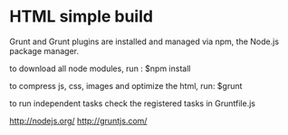 # HTML simple build

Grunt and Grunt plugins are installed and managed via npm, the Node.js package manager.


to download all node modules, run :
$npm install


to compress js, css, images and optimize the html, run:
$grunt


to run independent tasks check the registered tasks in Gruntfile.js





http://nodejs.org/
http://gruntjs.com/